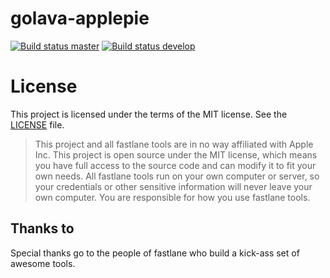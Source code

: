 # golava-applepie

[![Build status master](https://ci.appveyor.com/api/projects/status/esu1qyc7pschm4s0?svg=true&passingText=master%20-%20OK)](https://ci.appveyor.com/project/esskar/golava-applepie-8l1le)
[![Build status develop](https://ci.appveyor.com/api/projects/status/hju3svgtvd31lssx?svg=true&passingText=develop%20-%20OK)](https://ci.appveyor.com/project/esskar/golava-applepie)

# License
This project is licensed under the terms of the MIT license. See the [LICENSE](https://github.com/golava/golava-applepie/blob/master/LICENSE) file.

> This project and all fastlane tools are in no way affiliated with Apple Inc. This project is open source under the MIT license, which means you have full access to the source code and can modify it to fit your own needs. All fastlane tools run on your own computer or server, so your credentials or other sensitive information will never leave your own computer. You are responsible for how you use fastlane tools.

## Thanks to

Special thanks go to the people of fastlane who build a kick-ass set of awesome tools.